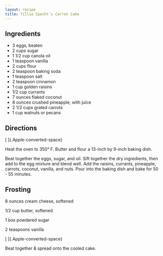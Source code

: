 ```yaml
---
layout: recipe
title: Tillie Specht's Carrot Cake
---
```


## Ingredients

* 3 eggs, beaten
* 2 cups sugar
* 1 1/2 cup canola oil
* 1 teaspoon vanilla
* 2 cups flour
* 2 teaspoon baking soda
* 1 teaspoon salt
* 2 teaspoon cinnamon
* 1 cup golden raisins
* 1/2 cup currants
* 7 ounces flaked coconut
* 8 ounces crushed pineapple, with juice
* 2 1/2 cups grated carrots
* 1 cup walnuts or pecans

## Directions

[ ]{.Apple-converted-space}

Heat the oven to 350° F. Butter and flour a 13-inch by 9-inch baking
dish.

Beat together the eggs, sugar, and oil. Sift together the dry
ingredients, then add to the egg mixture and blend well. Add the
raisins, currants, pineapple, carrots, coconut, vanilla, and nuts. Pour
into the baking dish and bake for 50 - 55 minutes.

## Frosting

8 ounces cream cheese, softened

1/2 cup butter, softened

1 box powdered sugar

2 teaspoons vanilla

[ ]{.Apple-converted-space}

Beat together & spread onto the cooled cake.
